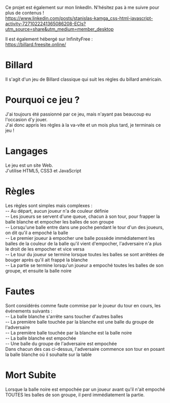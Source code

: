 Ce projet est également sur mon linkedIn. N'hésitez pas à me suivre pour plus de contenus !  
https://www.linkedin.com/posts/stanislas-kamga_css-html-javascript-activity-7271022241365086208-ECls?utm_source=share&utm_medium=member_desktop  

Il est également hébergé sur InfinityFree :  
https://billard.freesite.online/

# Billard
 Il s'agit d'un jeu de Billard classique qui suit les règles du billard américain.
# Pourquoi ce jeu ?
 J'ai toujours été passionné par ce jeu, mais n'ayant pas beaucoup eu l'occasion d'y jouer.  
 J'ai donc appris les règles à la va-vite et un mois plus tard, je terminais ce jeu !
# Langages
 Le jeu est un site Web.  
 J'utilise HTML5, CSS3 et JavaScript
# Règles
 Les règles sont simples mais complexes :  
 -- Au départ, aucun joueur n'a de couleur définie  
 -- Les joueurs se servent d'une queue, chacun à son tour, pour frapper la balle blanche et empocher les balles de son groupe  
 -- Lorsqu'une balle entre dans une poche pendant le tour d'un des joueurs, on dit qu'il a empoché la balle  
 -- Le premier joueur à empocher une balle possède immédiatement les balles de la couleur de la balle qu'il vient d'empocher, l'adversaire n'a plus le droit de les empocher et vice versa  
 -- Le tour du joueur se termine lorsque toutes les balles se sont arrêtées de bouger après qu'il ait frappé la blanche  
 -- La partie se termine lorsqu'un joueur a empoché toutes les balles de son groupe, et ensuite la balle noire  
# Fautes
 Sont considérés comme faute commise par le joueur du tour en cours, les événements suivants :  
 -- La balle blanche s'arrête sans toucher d'autres balles   
 -- La première balle touchée par la blanche est une balle du groupe de l'adversaire  
 -- La première balle touchée par la blanche est la balle noire  
 -- La balle blanche est empochée  
 -- Une balle du groupe de l'adversaire est empochée  
 Dans chacun des cas ci-dessus, l'adversaire commence son tour en posant la balle blanche où il souhaite sur la table  
 # Mort Subite
 Lorsque la balle noire est empochée par un joueur avant qu'il n'ait empoché TOUTES les balles de son groupe, il perd immédiatement la partie.
